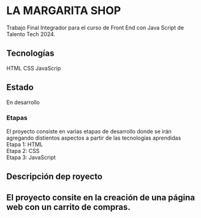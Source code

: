 <h1>LA MARGARITA SHOP</h1>
<p>Trabajo Final Integrador para el curso de Front End con Java Script de Talento Tech 2024.</p>
<h2>Tecnologías</h2>
<p>HTML CSS JavaScrip</p>
<h2>Estado</h2>
<p>En desarrollo</p>
<h3>Etapas</h3>
<p>El proyecto consiste en varias etapas de desarrollo donde se irán agregando distientos aspectos a partir de las tecnologías aprendidas
<br>
Etapa 1: HTML
<br>
Etapa 2: CSS
<br>
Etapa 3: JavaScript
</p>
<h2>Descripción dep royecto<h2>
<p>El proyecto consite en la creación de una página web con un carrito de compras.</p>
<br>
